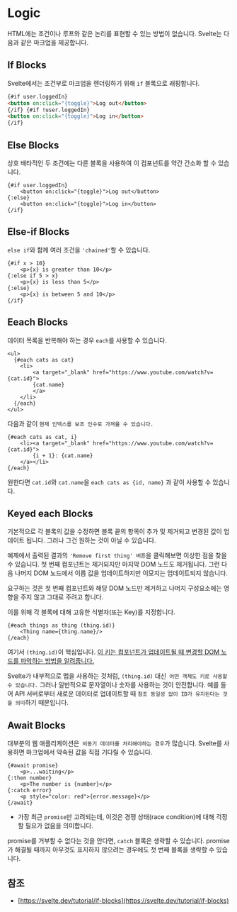 # Logic

HTML에는 조건이나 루프와 같은 논리를 표현할 수 있는 방법이 없습니다. Svelte는 다음과 같은 마크업을 제공합니다.

## If Blocks

Svelte에서는 조건부로 마크업을 렌더링하기 위해 `if` 블록으로 래핑합니다.

```html
{#if user.loggedIn}
<button on:click="{toggle}">Log out</button>
{/if} {#if !user.loggedIn}
<button on:click="{toggle}">Log in</button>
{/if}
```

## Else Blocks

상호 배타적인 두 조건에는 다른 블록을 사용하여 이 컴포넌트를 약간 간소화 할 수 있습니다.

```svelte
{#if user.loggedIn}
    <button on:click="{toggle}">Log out</button>
{:else}
    <button on:click="{toggle}">Log in</button>
{/if}
```

## Else-if Blocks

`else if`와 함께 여러 조건을 `'chained'`할 수 있습니다.

```svelte
{#if x > 10}
    <p>{x} is greater than 10</p>
{:else if 5 > x}
    <p>{x} is less than 5</p>
{:else}
    <p>{x} is between 5 and 10</p>
{/if}
```

## Eeach Blocks

데이터 목록을 반복해야 하는 경우 `each`를 사용할 수 있습니다.

```svelte
<ul>
  {#each cats as cat}
    <li>
        <a target="_blank" href="https://www.youtube.com/watch?v={cat.id}">
        {cat.name}
        </a>
    </li>
  {/each}
</ul>
```

다음과 같이 `현재 인덱스를 보조 인수로 가져올 수 있습니다.`

```svelte
{#each cats as cat, i}
	<li><a target="_blank" href="https://www.youtube.com/watch?v={cat.id}">
		{i + 1}: {cat.name}
	</a></li>
{/each}
```

원한다면 `cat.id`와 `cat.name`을 `each cats as {id, name}` 과 같이 사용할 수 있습니다.

## Keyed each Blocks

기본적으로 각 블록의 값을 수정하면 블록 끝의 항목이 추가 및 제거되고 변경된 값이 업데이트 됩니다. 그러나 그건 원하는 것이 아닐 수 있습니다.

예제에서 출력된 결과의 `'Remove first thing' 버튼`을 클릭해보면 이상한 점을 찾을 수 있습니다. 첫 번째 <Thing> 컴포넌트는 제거되지만 마지막 DOM 노드도 제거됩니다. 그런 다음 나머지 DOM 노드에서 이릅 값을 업데이트하지만 이모지는 업데이트되지 않습니다.

요구하는 것은 첫 번째 <Thing> 컴포넌트와 해당 DOM 노드만 제거하고 나머지 구성요소에는 영향을 주지 않고 그대로 주려고 합니다.

이를 위해 각 블록에 대해 고유한 식별자(또는 Key)를 지정합니다.

```svelte
{#each things as thing (thing.id)}
	<Thing name={thing.name}/>
{/each}
```

여기서 `(thing.id)`이 핵심입니다. <u>이 키는 컴포넌트가 업데이트될 때 변경할 DOM 노드를 파악하는 방법을 알려줍니다.</u>

Svelte가 내부적으로 맵을 사용하는 것처럼, `(thing.id)` 대신` 어떤 객체도 키로 사용할 수 있습니다.` 그러나 일반적으로 문자열이나 숫자를 사용하는 것이 안전합니다. 예를 들어 API 서버로부터 새로운 데이터로 업데이트할 때 `참조 동일성 없이 ID가 유지된다는 것을 의미`하기 때문입니다.

## Await Blocks

대부분의 웹 애플리케이션은` 비동기 데이터를 처리해야하는 경우`가 많습니다. Svelte를 사용하면 마크업에서 약속된 값을 직접 기다릴 수 있습니다.

```svelte
{#await promise}
	<p>...waiting</p>
{:then number}
	<p>The number is {number}</p>
{:catch error}
	<p style="color: red">{error.message}</p>
{/await}
```

- 가장 최근 `promise`만 고려되는데, 이것은 경쟁 상태(race condition)에 대해 걱정할 필요가 없음을 의미합니다.

promise를 거부할 수 없다는 것을 안다면, `catch` 블록은 생략할 수 있습니다. promise가 해결될 때까지 아무것도 표지하지 않으려는 경우에도 첫 번째 블록을 생략할 수 있습니다.

## 참조

- [https://svelte.dev/tutorial/if-blocks](https://svelte.dev/tutorial/if-blocks)
